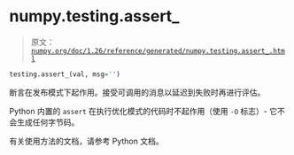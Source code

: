 # numpy.testing.assert_

> 原文：[`numpy.org/doc/1.26/reference/generated/numpy.testing.assert_.html`](https://numpy.org/doc/1.26/reference/generated/numpy.testing.assert_.html)

```py
testing.assert_(val, msg='')
```

断言在发布模式下起作用。接受可调用的消息以延迟到失败时再进行评估。

Python 内置的 `assert` 在执行优化模式的代码时不起作用（使用 `-O` 标志）- 它不会生成任何字节码。

有关使用方法的文档，请参考 Python 文档。
